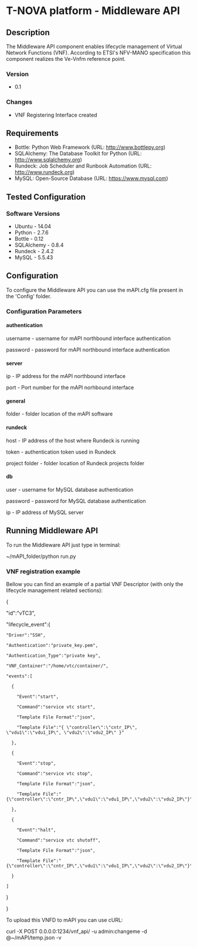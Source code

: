 # T-NOVA platform - Middleware API

## Description

The Middleware API component enables lifecycle management of Virtual Network Functions (VNF). According to ETSI's NFV-MANO specification this component realizes the Ve-Vnfm reference point.

### Version

- 0.1

### Changes

- VNF Registering Interface created

## Requirements

- Bottle: Python Web Framework (URL: http://www.bottlepy.org)
- SQLAlchemy: The Database Toolkit for Python (URL: http://www.sqlalchemy.org)
- Rundeck: Job Scheduler and Runbook Automation (URL: http://www.rundeck.org)
- MySQL: Open-Source Database (URL: https://www.mysql.com)

## Tested Configuration

### Software Versions
- Ubuntu - 14.04
- Python - 2.7.6
- Bottle - 0.12
- SQLAlchemy - 0.8.4
- Rundeck - 2.4.2
- MySQL - 5.5.43

## Configuration

To configure the Middleware API you can use the mAPI.cfg file present in the 'Config' folder.

### Configuration Parameters

#### authentication

username - username for mAPI northbound interface authentication

password - password for mAPI northbound interface authentication

#### server

ip - IP address for the mAPI northbound interface

port - Port number for the mAPI norhbound interface

#### general

folder - folder location of the mAPI software

#### rundeck

host - IP address of the host where Rundeck is running

token - authentication token used in Rundeck

project folder - folder location of Rundeck projects folder

#### db

user - username for MySQL database authentication

password -  password for MySQL database authentication

ip - IP address of MySQL server


## Running Middleware API

To run the Middleware API just type in terminal:

 ~/mAPI_folder/python run.py

### VNF registration example

Bellow you can find an example of a partial VNF Descriptor (with only the lifecycle management related sections):

{

  "id":"vTC3", 

  "lifecycle_event":{

    "Driver":"SSH",

    "Authentication":"private_key.pem",

    "Authentication_Type":"private key",

    "VNF_Container":"/home/vtc/container/",

    "events":[

      {

        "Event":"start", 

        "Command":"service vtc start", 

        "Template File Format":"json", 

        "Template File":"{ \"controller\":\"cntr_IP\", \"vdu1\":\"vdu1_IP\", \"vdu2\":\"vdu2_IP\" }"

      },

      {

        "Event":"stop",

        "Command":"service vtc stop",

        "Template File Format":"json",

        "Template File":"{\"controller\":\"cntr_IP\",\"vdu1\":\"vdu1_IP\",\"vdu2\":\"vdu2_IP\"}"

      },

      {

        "Event":"halt",

        "Command":"service vtc shutoff",

        "Template File Format":"json",

        "Template File":"{\"controller\":\"cntr_IP\",\"vdu1\":\"vdu1_IP\",\"vdu2\":\"vdu2_IP\"}"

      }

    ]

  }

}

To upload this VNFD to mAPI you can use cURL:

curl -X POST 0.0.0.0:1234/vnf_api/ -u admin:changeme -d @~/mAPI/temp.json -v
